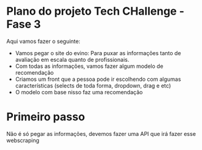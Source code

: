 # Plano do projeto Tech CHallenge - Fase 3

Aqui vamos fazer o seguinte:

* Vamos pegar o site do evino: Para puxar as informações tanto de avaliação em escala quanto de profissionais.
* Com todas as informações, vamos fazer algum modelo de recomendação
* Criamos um front que a pessoa pode ir escolhendo com algumas características (selects de toda forma, dropdown, drag e etc)
* O modelo com base nisso faz uma recomendação

# Primeiro passo

Não é só pegar as informações, devemos fazer uma API que irá fazer esse webscraping


